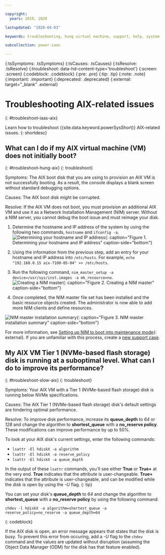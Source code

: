 ```yaml
---

copyright:
  years: 2019, 2020

lastupdated: "2020-04-03"

keywords: troubleshooting, hung virtual machine, support, help, system management services, SMS, object data manager, improving performance, suboptimal, lsattr

subcollection: power-iaas

---
```


{:tsSymptoms: .tsSymptoms}
{:tsCauses: .tsCauses}
{:tsResolve: .tsResolve}
{:troubleshoot: data-hd-content-type='troubleshoot'}
{:screen: .screen}
{:codeblock: .codeblock}
{:pre: .pre}
{:tip: .tip}
{:note: .note}
{:important: .important}
{:deprecated: .deprecated}
{:external: target="_blank" .external}

# Troubleshooting AIX-related issues
{: #troubleshoot-iaas-aix}

Learn how to troubleshoot {{site.data.keyword.powerSysShort}} AIX-related issues.
{: shortdesc}

## What can I do if my AIX virtual machine (VM) does not initially boot?
{: #troubleshoot-hung-aix}
{: troubleshoot}

Symptoms: The AIX boot disk that you are using to provision an AIX VM is not successfully booting. As a result, the console displays a blank screen without standard debugging options.

Causes: The AIX boot disk might be corrupted.

Resolve: If the AIX VM does not boot, you must provision an additional AIX VM and use it as a Network Installation Management (NIM) server. Without a NIM server, you cannot debug the boot issue and must reimage your disk.

1. Determine the hostname and IP address of the system by using the following two commands, `hostname` and `ifconfig -a`.
![Determining your hostname and IP address](./images/terminal-aix-hostname.png "Determining your hostname and IP address"){: caption="Figure 1. Determining your hostname and IP address" caption-side="bottom"}

2. Using the information from the previous step, add an entry for your hostname and IP address into `/etc/hosts`. For example, `echo "192.168.0.15 aix-7100-05-04" >> /etc/hosts`.

3. Run the following command, `nim_master_setup -a device=/usr/sys/inst.images -a mk_resource=no`.
![Creating a NIM master](./images/terminal-aix-nim.png "Creating a NIM master"){: caption="Figure 2. Creating a NIM master" caption-side="bottom"}

4. Once completed, the NIM master file set has been installed and the basic resource objects created. The administrator is now able to add more NIM clients and define resources.

![NIM master installation summary](./images/terminal-aix-nim-summary.png "NIM master installation summary"){: caption="Figure 3. NIM master installation summary" caption-side="bottom"}

For more information, see [Setting up NIM to boot into maintenance mode](https://www.ibm.com/support/pages/setting-nim-boot-maintenance-mode){: external}. If you are unfamiliar with this process, create a [new support case](/docs/power-iaas?topic=power-iaas-getting-help-and-support).

## My AIX VM Tier 1 (NVMe-based flash storage) disk is running at a suboptimal level. What can I do to improve its performance?
{: #troubleshoot-slow-aix}
{: troubleshoot}

Symptoms: Your AIX VM with a Tier 1 (NVMe-based flash storage) disk is running below NVMe specifications.

Causes: The AIX Tier 1 (NVMe-based flash storage) disk's default settings are hindering optimal performance.

Resolve: To improve disk performance, increase its **queue_depth** to *64* or *128* and change the algorithm to **shortest_queue** with a **no_reserve policy**. These modifications can improve performance by up to 50%.

To look at your AIX disk's current settings, enter the following commands:

- `lsattr -El hdiskX -a algorithm`
- `lsattr -El hdiskX -a reserve_policy`
- `lsattr -El hdiskX -a queue_depth`

In the output of these `lsattr` commands, you'll see either **True** or **True+** at the very end. **True** indicates that the attribute is user-changeable. **True+** indicates that the attribute is user-changeable, and can be modified while the disk is open by using the *-U* flag.
{: tip}

You can set your disk's **queue_depth** to *64* and change the algorithm to **shortest_queue** with a **no_reserve policy** by using the following command:

```text
chdev -l hdiskX -a algorithm=shortest_queue -a reserve_policy=no_reserve -a queue_depth=64
```
{: codeblock}

If the AIX disk is open, an error message appears that states that the disk is busy. To prevent this error from occuring, add a *-U* flag to the `chdev` command and the values are updated without disruption (assuming the Object Data Manager (ODM) for the disk has that feature enabled).
